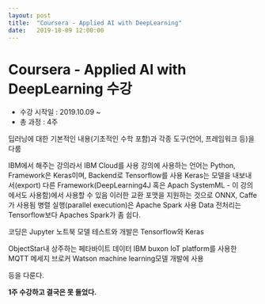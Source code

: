 ```yaml
---
layout: post
title:  "Coursera - Applied AI with DeepLearning"
date:   2019-10-09 12:00:00
---
```



# Coursera - Applied AI with DeepLearning 수강

* 수강 시작일 : 2019.10.09 ~
* 총 과정 : 4주


딥러닝에 대한 기본적인 내용(기초적인 수학 포함)과 각종 도구(언어, 프레임워크 등)을 다룸



IBM에서 해주는 강의라서 IBM Cloud를 사용
강의에 사용하는 언어는 Python, Framework은 Keras이며, Backend로 Tensorflow를 사용
Keras는 모델을 내보내서(export) 다른 Framework(DeepLearning4J 혹은 Apach SystemML - 이 강의에서도 사용함)에서 사용할 수 있음
이러한 교환 포맷을 지원하는 것으로 ONNX, Caffe가 사용됨
병렬 실행(parallel execution)은 Apache Spark 사용
Data 전처리는 Tensorflow보다 Apaches Spark가 좀 쉽다.

코딩은 Jupyter 노트북
모델 테스트와 개발은 Tensorflow와 Keras

ObjectStar내 상주하는 페타바이트 데이터
IBM buxon IoT platform를 사용한 MQTT 메세지 브로커
Watson machine learning모델 개발에 사용

등을 다룬다.


**1주 수강하고 결국은 못 들었다.**
